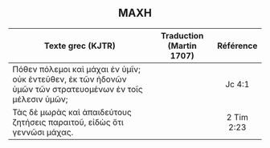 <h2 align="center">ΜΑΧΗ</h2>

|Texte grec (KJTR)|Traduction (Martin 1707)|Référence|
|-----|-----|:---:
Πόθεν πόλεμοι καὶ μάχαι ἐν ὑμῖν; οὐκ ἐντεῦθεν, ἐκ τῶν ἡδονῶν ὑμῶν τῶν στρατευομένων ἐν τοῖς μέλεσιν ὑμῶν;||Jc 4:1|
Τὰς δὲ μωρὰς καὶ ἀπαιδεύτους ζητήσεις παραιτοῦ, εἰδὼς ὅτι γεννῶσι μάχας.||2 Tim 2:23|
